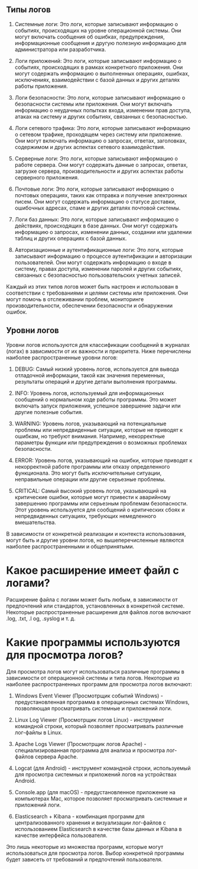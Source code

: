 ## Типы логов 

1. Системные логи: Это логи, которые записывают информацию о событиях, происходящих на уровне операционной системы. Они могут включать сообщения об ошибках, предупреждения, информационные сообщения и другую полезную информацию для администратора или разработчика.

2. Логи приложений: Это логи, которые записывают информацию о событиях, происходящих в рамках конкретного приложения. Они могут содержать информацию о выполненных операциях, ошибках, исключениях, взаимодействии с базой данных и других деталях работы приложения.

3. Логи безопасности: Это логи, которые записывают информацию о безопасности системы или приложения. Они могут включать информацию о неудачных попытках входа, изменении прав доступа, атаках на систему и других событиях, связанных с безопасностью.

4. Логи сетевого трафика: Это логи, которые записывают информацию о сетевом трафике, проходящем через систему или приложение. Они могут включать информацию о запросах, ответах, заголовках, содержимом и других аспектах сетевого взаимодействия.

5. Серверные логи: Это логи, которые записывают информацию о работе сервера. Они могут содержать данные о запросах, ответах, загрузке сервера, производительности и других аспектах работы серверного приложения.

6. Почтовые логи: Это логи, которые записывают информацию о почтовых операциях, таких как отправка и получение электронных писем. Они могут содержать информацию о статусе доставки, ошибочных адресах, спаме и других деталях почтовой системы.

7. Логи баз данных: Это логи, которые записывают информацию о действиях, происходящих в базе данных. Они могут содержать информацию о запросах, изменении данных, создании или удалении таблиц и других операциях с базой данных.

8. Авторизационные и аутентификационные логи: Это логи, которые записывают информацию о процессе аутентификации и авторизации пользователей. Они могут содержать информацию о входе в систему, правах доступа, изменении паролей и других событиях, связанных с безопасностью пользовательских учетных записей.

Каждый из этих типов логов может быть настроен и использован в соответствии с требованиями и целями системы или приложения. Они могут помочь в отслеживании проблем, мониторинге производительности, обеспечении безопасности и обнаружении ошибок.  

## Уровни логов 

Уровни логов используются для классификации сообщений в журналах (логах) в зависимости от их важности и приоритета. Ниже перечислены наиболее распространенные уровни логов:

1. DEBUG: Самый низкий уровень логов, используется для вывода отладочной информации, такой как значения переменных, результаты операций и другие детали выполнения программы.

2. INFO: Уровень логов, используемый для информационных сообщений о нормальном ходе работы программы. Это может включать запуск приложения, успешное завершение задачи или другие полезные события.

3. WARNING: Уровень логов, указывающий на потенциальные проблемы или непредвиденные ситуации, которые не приводят к ошибкам, но требуют внимания. Например, некорректные параметры функции или предупреждения о возможных проблемах безопасности.

4. ERROR: Уровень логов, указывающий на ошибки, которые приводят к некорректной работе программы или отказу определенного функционала. Это могут быть исключительные ситуации, неправильные операции или другие серьезные проблемы.

5. CRITICAL: Самый высокий уровень логов, указывающий на критические ошибки, которые могут привести к аварийному завершению программы или серьезным проблемам безопасности. Этот уровень используется для сообщений о критических сбоях и непредвиденных ситуациях, требующих немедленного вмешательства.

В зависимости от конкретной реализации и контекста использования, могут быть и другие уровни логов, но вышеперечисленные являются наиболее распространенными и общепринятыми.

# Какое расширение имеет файл с логами?  

Расширение файла с логами может быть любым, в зависимости от предпочтений или стандартов, установленных в конкретной системе. Некоторые распространенные расширения для файлов логов включают .log, .txt, .l og, .syslog и т. д. 

# Какие программы используются для просмотра логов?    

Для просмотра логов могут использоваться различные программы в зависимости от операционной системы и типа логов. Некоторые из наиболее распространенных программ для просмотра логов включают:

1. Windows Event Viewer (Просмотрщик событий Windows) - предустановленная программа в операционных системах Windows, позволяющая просматривать системные и приложений логи.

2. Linux Log Viewer (Просмотрщик логов Linux) - инструмент командной строки, который позволяет просматривать различные лог-файлы в Linux.

3. Apache Logs Viewer (Просмотрщик логов Apache) - специализированная программа для анализа и просмотра лог-файлов сервера Apache.

4. Logcat (для Android) - инструмент командной строки, используемый для просмотра системных и приложений логов на устройствах Android.

5. Console.app (для macOS) - предустановленное приложение на компьютерах Mac, которое позволяет просматривать системные и приложений логи.

6. Elasticsearch + Kibana - комбинация программ для централизованного хранения и визуализации лог-файлов с использованием Elasticsearch в качестве базы данных и Kibana в качестве интерфейса пользователя.

Это лишь некоторые из множества программ, которые могут использоваться для просмотра логов. Выбор конкретной программы будет зависеть от требований и предпочтений пользователя.
